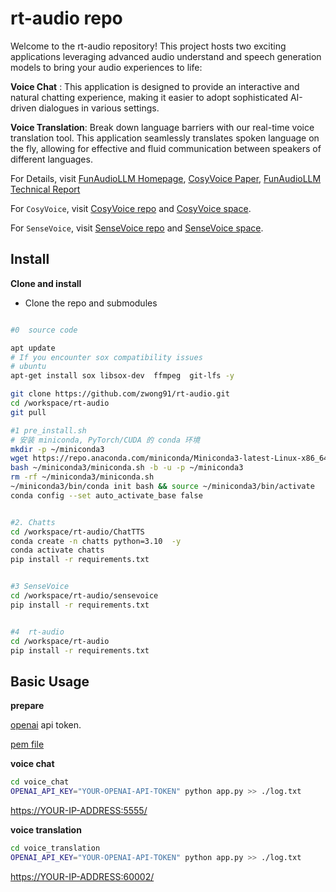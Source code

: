 # rt-audio repo

Welcome to the rt-audio repository! This project hosts two exciting applications leveraging advanced audio understand and speech generation models to bring your audio experiences to life:

**Voice Chat** :  This application is designed to provide an interactive and natural chatting experience, making it easier to adopt sophisticated AI-driven dialogues in various settings.

**Voice Translation**: Break down language barriers with our real-time voice translation tool. This application seamlessly translates spoken language on the fly, allowing for effective and fluid communication between speakers of different languages.

For Details, visit [FunAudioLLM Homepage](https://fun-audio-llm.github.io/), [CosyVoice Paper](https://fun-audio-llm.github.io/pdf/CosyVoice_v1.pdf), [FunAudioLLM Technical Report](https://fun-audio-llm.github.io/pdf/FunAudioLLM.pdf)

For `CosyVoice`, visit [CosyVoice repo](https://github.com/FunAudioLLM/CosyVoice) and [CosyVoice space](https://www.modelscope.cn/studios/iic/CosyVoice-300M).

For `SenseVoice`, visit [SenseVoice repo](https://github.com/FunAudioLLM/SenseVoice) and [SenseVoice space](https://www.modelscope.cn/studios/iic/SenseVoice).

## Install

**Clone and install**

- Clone the repo and submodules

``` sh

#0  source code

apt update
# If you encounter sox compatibility issues
# ubuntu
apt-get install sox libsox-dev  ffmpeg  git-lfs -y

git clone https://github.com/zwong91/rt-audio.git
cd /workspace/rt-audio
git pull

#1 pre_install.sh
# 安装 miniconda, PyTorch/CUDA 的 conda 环境
mkdir -p ~/miniconda3
wget https://repo.anaconda.com/miniconda/Miniconda3-latest-Linux-x86_64.sh -O ~/miniconda3/miniconda.sh
bash ~/miniconda3/miniconda.sh -b -u -p ~/miniconda3
rm -rf ~/miniconda3/miniconda.sh
~/miniconda3/bin/conda init bash && source ~/miniconda3/bin/activate
conda config --set auto_activate_base false


#2. Chatts 
cd /workspace/rt-audio/ChatTTS
conda create -n chatts python=3.10  -y
conda activate chatts
pip install -r requirements.txt 


#3 SenseVoice
cd /workspace/rt-audio/sensevoice
pip install -r requirements.txt


#4  rt-audio
cd /workspace/rt-audio
pip install -r requirements.txt


```

## Basic Usage

**prepare**

[openai](https://platform.openai.com/) api token.

[pem file](https://blog.csdn.net/liuchenbaidu/article/details/136722001)

**voice chat**

``` sh
cd voice_chat
OPENAI_API_KEY="YOUR-OPENAI-API-TOKEN" python app.py >> ./log.txt
```

<https://YOUR-IP-ADDRESS:5555/>

**voice translation**

``` sh
cd voice_translation
OPENAI_API_KEY="YOUR-OPENAI-API-TOKEN" python app.py >> ./log.txt
```

<https://YOUR-IP-ADDRESS:60002/>

